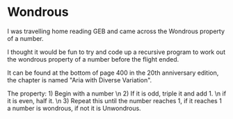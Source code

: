 Wondrous
========
I was travelling home reading GEB and came across the Wondrous property of a number.

I thought it would be fun to try and code up a recursive program to work out the wondrous property of a number before the flight ended.

It can be found at the bottom of page 400 in the 20th anniversary edition, the chapter is named "Aria with Diverse Variation".

The property:
	1) Begin with a number
\n	2) If it is odd, triple it and add 1.
\n		if it is even, half it.
\n	3) Repeat this until the number reaches 1, if it reaches 1 a number is wondrous, if not it is Unwondrous.
